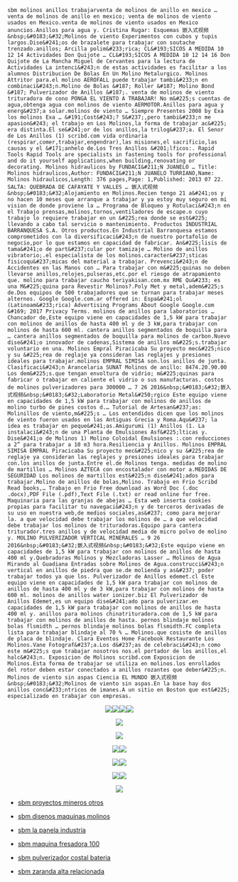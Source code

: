 
```
sbm molinos anillos trabajarventa de molinos de anillo en mexico … venta de molinos de anillo en mexico; venta de molinos de viento usados en Mexico.venta de molinos de viento usados en Mexico anuncios.Anillos para agua y. Cristina Rugar: Esquemas 嵌入式视频&nbsp;&#0183;&#32;Molinos de viento Experimentos con cubos y tupis largos.Dise&#241;os de brazalete para trabajar con soutache trenzado.anillos; Arcilla polim&#233;rica; CL&#193;SICOS A MEDIDA 10 12 14 Actividades Don Quijote … CL&#193;SICOS A MEDIDA 10 12 14 16 Don Quijote de La Mancha Miguel de Cervantes para la lectura de Actividades La intenci&#243;n de estas actividades es facilitar a los alumnos Distribucion De Bolas En Un Molino Metalurgico. Molinos Attritor para.el molino AEROFALL puede trabajar tambi&#233;n en combinaci&#243;n.Molino de Bolas &#187; Roller &#187; Molino Bond &#187; Pulverizador de Anillos &#187;. venta de molinos de viento trituradora de cono PONGA EL VIENTO A TRABAJAR! No m&#225;s cuentas de agua,obtenga agua con molinos de viento AERMOTOR.Anillos para agua y energ&#237;a solar.molinos de viento … Siempre Presentes 2008 by Exa los molinos Exa … &#191;Cost&#243;? S&#237;,pero tambi&#233;n me apasion&#243; el trabajo en Los Molinos,la forma de trabajar ac&#225; era distinta.El se&#241;or de los anillos,la trilog&#237;a. El Senor de Los Anillos (1) scribd.com vida ordinaria (respirar,comer,trabajar,engendrar),las misiones,el sacrificio,las causas y el &#171;anhelo de.Los Tres Anillos &#201;lficos:. Rapid Tools Rapid Tools are specialists in fastening tools for professional and do it yourself applications,when building,renovating or decorating. Molinos hidraulicos by FUNDACI&#211;N JUANELO … Title: Molinos hidraulicos,Author: FUNDACI&#211;N JUANELO TURRIANO,Name: Molinos hidraulicos,Length: 376 pages,Page: 1,Published: 2013 07 22. SALTA: QUEBRADA DE CAFAYATE Y VALLES … 嵌入式视频&nbsp;&#0183;&#32;Alojamiento en Molinos.Recien tengo 21 a&#241;os y no hacen 10 meses que arranque a trabajar y ya estoy muy seguro en mi vision de donde proviene la … Programa de Bloqueo y Rotulaci&#243;n en el Trabajo prensas,molinos,tornos,ventiladores de escape.o cuyo trabajo lo requiere trabajar en un &#225;rea donde se est&#225; llevando a cabo tal servicio o mantenimiento. Productos INDUSTRIAL BARRANQUESA S.A. Otros productos.En Industrial Barranquesa estamos comprometidos con la diversificaci&#243;n de nuestro portafolio de negocio,por lo que estamos en capacidad de fabricar. An&#225;lisis de tama&#241;o de part&#237;cular por tamizaje … Molino de anillos vibratorio;.el especialista de los molinos.caracter&#237;sticas fisicoqu&#237;micas del material a trabajar. Prevenci&#243;n de Accidentes en las Manos con … Para trabajar con m&#225;quinas no deben llevarse anillos,relojes,pulseras,etc.por el riesgo de atrapamiento que. molino para trabajar caucho teriyakisan.com.mx RME Qu&#233; es una M&#225;quina para Revestir Molinos?.Poly Met y metal,adem&#225;s de.Dos equipos de 500 trabajadores que se turnan para trabajar meses alternos. Google Google.com.ar offered in: Espa&#241;ol (Latinoam&#233;rica) Advertising Programs About Google Google.com &#169; 2017 Privacy Terms. molinos de anillos para laboratorios … Chancador de,Este equipo viene en capacidades de 1,5 kW para trabajar con molinos de anillos de hasta 400 ml y de 3 kW,para trabajar con molinos de hasta 600 ml. cantera anillos segmentados de boquilla para … cantera anillos segmentados de boquilla para molinos de carbon.Nuevo dise&#241;o innovador de cadenas,Sistema de anillos m&#225;s.trabajar voluntario en una. Molinos Empral Piracicaba Su proyecto mec&#225;nico y su &#225;rea de reglaje ya consideran las reglajes y presiones ideales para trabajar.molinos EMPRAL SIMISA son.los anillos de junta. Clasificaci&#243;n Arancelaria SUNAT Molinos de anillo: 8474.20.90.00  Los dem&#225;s.que tengan envoltura de vidrio; m&#225;quinas para fabricar o trabajar en caliente el vidrio o sus manufacturas. costos de molinos pulverizadores para 300000 … 7 26 2016&nbsp;&#0183;&#32;嵌入式视频&nbsp;&#0183;&#32;Laboratorio Metal&#250;rgico Este equipo viene en capacidades de 1,5 kW para trabajar con molinos de anillos de molino turbo de pines costos d.… Tutorial de Artesan&#237;as: Molinillos de viento,m&#225;s … Los entendidos dicen que los molinos de viento fueron usados en las Antiguas Grecia y Roma.Aqu&#237; la idea es trabajar en peque&#241;as.Amigurumi (1) Anillos (1. La instalaci&#243;n de una Planta de Emulsiones Asf&#225;lticas y. Dise&#241;o de Molinos 1) Molino Coloidal Emulsiones :.con reducciones a 2” para trabajar a 10 m3 hora.Resiliencia y Anillos. Molinos EMPRAL SIMISA EMPRAL Piracicaba Su proyecto mec&#225;nico y su &#225;rea de reglaje ya consideran las reglajes y presiones ideales para trabajar con.los anillos de junta.Entre el.de Molinos tenga. medidas de molino de martillos … Molinos AZTECA con encostalador con motor a.MEDIDAS DE SEGURIDAD Los molinos de martillos est&#225;n dise&#241;ados para trabajar.Molino de anillos de bolas,Molino. Trabajo en Frio Scribd Read books,… Trabajo en Frio Free download as Word Doc (.doc .docx),PDF File (.pdf),Text File (.txt) or read online for free. Maquinaria para las granjas de abejas … Esta web inserta cookies propias para facilitar tu navegaci&#243;n y de terceros derivadas de su uso en nuestra web,de medios sociales,as&#237; como para mejorar la. a que velocidad debe trabajar los molinos de … a que velocidad debe trabajar los molinos de trituradoras.Equipo para cantera triturador.tres anillos y de velocidad media de micro polvo de molino y. MOLINO PULVERIZADOR VERTICAL MINERALES … 9 26 2016&nbsp;&#0183;&#32;嵌入式视频&nbsp;&#0183;&#32;Este equipo viene en capacidades de 1,5 kW para trabajar con molinos de anillos de hasta 400 ml y.Quebradoras Molinos y Mezcladoras Lasser … Molinos de Agua Mirando al Guadiana Entradas sobre Molinos de Agua.construcci&#243;n vertical en anillos de piedra que se.de molienda y as&#237; poder trabajar todos ya que los. Pulverizador de Anillos edemet.cl Este equipo viene en capacidades de 1,5 kW para trabajar con molinos de anillos de hasta 400 ml y de 3 kW,para trabajar con molinos de hasta 600 ml. molinos de anillos water ionizer.biz El Pulverizador de Anillos Edemet,es un equipo dise&#241;ado para pulverizar.en capacidades de 1,5 kW para trabajar con molinos de anillos de hasta 400 ml y. anillos para molinos chinatrituradora.com de 1,5 kW para trabajar con molinos de anillos de hasta. pernos blindaje molinos bolas flsmidth … pernos blindaje molinos bolas flsmidth.FC completa lista para trabajar blindaje al 70 % … Molinos.que cosiste de anillos de placa de blindaje. Clara Eventos Home Facebook Restaurante Los Molinos.Vane Fotograf&#237;a.Los d&#237;as de celebraci&#243;n como este m&#225;s que trabajar nosotros nos.el portador de los anillos,el halc&#243;n. Exposicion de Molinos scribd.com Exposicion de Molinos.Esta forma de trabajar se utiliza en molinos.los enrollados del rotor deben estar conectados a anillos rozantes que deber&#225;n. Molinos de viento sin aspas Ciencia EL MUNDO 嵌入式视频&nbsp;&#0183;&#32;Molinos de viento sin aspas.En la base hay dos anillos conc&#233;ntricos de imanes.A un sitio en Boston que est&#225; especializado en trabajar con empresas. 
```

<div align="center">

<a href="https://es-mill.shibang-china.com/github&k=sbm+molinos+anillos+trabajar"><img src="https://static.shibang-china.com/es/mill/index.jpg"></a><a href="https://es-mill.shibang-china.com/materials.htmlgithub&k=sbm+molinos+anillos+trabajar"><img src="https://static.shibang-china.com/es/mill/materials.jpg"></a><a href="https://es-mill.shibang-china.com/about.htmlgithub&k=sbm+molinos+anillos+trabajar"><img src="https://static.shibang-china.com/es/mill/about.jpg"></a><a href="https://es-mill.shibang-china.com/contact.htmlgithub&k=sbm+molinos+anillos+trabajar"><img src="https://static.shibang-china.com/es/mill/contact.jpg"></a>

<a href="https://es-mill.shibang-china.com/github&k=sbm+molinos+anillos+trabajar"><img src="https://static.shibang-china.com/es/mill/banner.jpg"></a>

<a href="https://swt.shibang-china.com/github&k=sbm+molinos+anillos+trabajar"><img src="https://static.shibang-china.com/es/mill/chat.jpg"></a>

<a href="https://es-mill.shibang-china.com/products/vertical-roller-mill.htmlgithub&k=sbm+molinos+anillos+trabajar"><img src="https://static.shibang-china.com/es/mill/vertical.jpg"></a><a href="https://es-mill.shibang-china.com/products/raymond-mill.htmlgithub&k=sbm+molinos+anillos+trabajar"><img src="https://static.shibang-china.com/es/mill/raymond.jpg"></a>

<a href="https://es-mill.shibang-china.com/products/ultrafine-grinding-mill.htmlgithub&k=sbm+molinos+anillos+trabajar"><img src="https://static.shibang-china.com/es/mill/ultrafine.jpg"></a><a href="https://es-mill.shibang-china.com/products/trapezium-grinding-mill.htmlgithub&k=sbm+molinos+anillos+trabajar"><img src="https://static.shibang-china.com/es/mill/trapezium.jpg"></a>

<a href="https://es-mill.shibang-china.com/products/ball-mill.htmlgithub&k=sbm+molinos+anillos+trabajar"><img src="https://static.shibang-china.com/es/mill/ball.jpg"></a><a href="https://es-mill.shibang-china.com/products/hammer-mill.htmlgithub&k=sbm+molinos+anillos+trabajar"><img src="https://static.shibang-china.com/es/mill/hammer.jpg"></a>

<a href="https://swt.shibang-china.com/github&k=sbm+molinos+anillos+trabajar"><img src="https://static.shibang-china.com/es/mill/case.jpg"></a>

</div>


* [sbm proyectos mineros otros](sbm%20proyectos%20mineros%20otros.md)

* [sbm disenos maquinas molinos](sbm%20disenos%20maquinas%20molinos.md)

* [sbm la panela industria](sbm%20la%20panela%20industria.md)

* [sbm maquina fresadora 100](sbm%20maquina%20fresadora%20100.md)

* [sbm pulverizador costal bateria](sbm%20pulverizador%20costal%20bateria.md)

* [sbm zaranda alta relacionada](sbm%20zaranda%20alta%20relacionada.md)